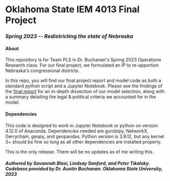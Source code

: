 # Oklahoma State IEM 4013 Final Project

### *Spring 2023 -- Redistricting the state of Nebraska*

#### About

This repository is for Team PLS in Dr. Buchanan's Spring 2023 Operations Research class. For our final project, we formulated an IP to re-apportion Nebraska's congressional districts.

In this repo, you will find our final project report and model code as both a standard python script and a Jupyter Notebook. Please see the findings of the [final report](https://github.com/Peter-Tik/NEMap-ORSp23/blob/main/report.pdf) for an in-depth dissection of our model selection, along with a summary detailing the legal & political criteria we accounted for in the model.

#### Dependencies

This code is designed to work in Jupyter Notebook or python on version 4.12.0 of Anaconda. Dependencies needed are gurobipy, NetworkX, Gerrychain, geopy, and geopandas. Python version is 3.9.12, but any kernel 3+ should be fine so long as all other dependencies are installed properly.

This is the only release. There will be no updates as of me writing this.

##### **Authored by Savannah Blasi, Lindsay Sanford, and Peter Tikalsky. Codebase provided by Dr. Austin Buchanan. Oklahoma State University, 2023**
